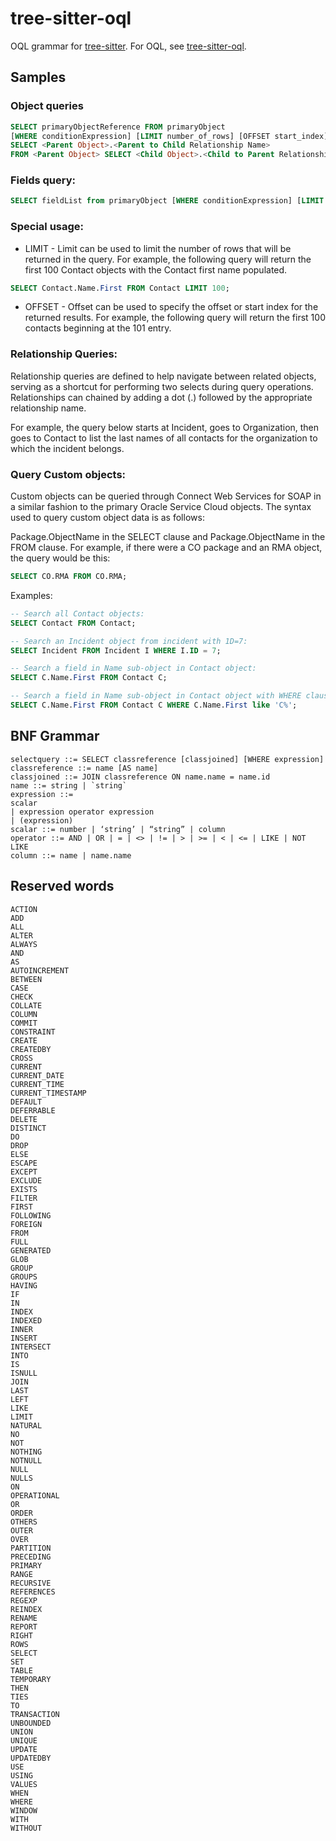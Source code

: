 # tree-sitter-oql

OQL grammar for [tree-sitter](https://github.com/tree-sitter/tree-sitter). For OQL, see [tree-sitter-oql](https://github.com/pongpong/tree-sitter-oql).

[tree-sitter]: https://github.com/tree-sitter/tree-sitter
[tree-sitter-oql]: https://github.com/PongPong/tree-sitter-oql

## Samples

### Object queries

```sql
SELECT primaryObjectReference FROM primaryObject
[WHERE conditionExpression] [LIMIT number_of_rows] [OFFSET start_index]
SELECT <Parent Object>.<Parent to Child Relationship Name>
FROM <Parent Object> SELECT <Child Object>.<Child to Parent Relationship Name> FROM <Child Object>
```

### Fields query:

```sql
SELECT fieldList from primaryObject [WHERE conditionExpression] [LIMIT number_of_rows] [OFFSET start_index]
```

### Special usage:

-   LIMIT - Limit can be used to limit the number of rows that will be returned in the query. For example, the following query will return the first 100 Contact objects with the Contact first name populated.

```sql
SELECT Contact.Name.First FROM Contact LIMIT 100;
```

-   OFFSET - Offset can be used to specify the offset or start index for the returned results. For example, the following query will return the first 100 contacts beginning at the 101 entry.

### Relationship Queries:

Relationship queries are defined to help navigate between related objects, serving as a shortcut for performing two selects during query operations. Relationships can chained by adding a dot (.) followed by the appropriate relationship name. 

For example, the query below starts at Incident, goes to Organization, then goes to Contact to list the last names of all contacts for the organization to which the incident belongs.

### Query Custom objects:

Custom objects can be queried through Connect Web Services for SOAP in a similar fashion to the primary Oracle Service Cloud objects. The syntax used to query custom object data is as follows: 

Package.ObjectName in the SELECT clause and Package.ObjectName in the FROM clause. 
For example, if there were a CO package and an RMA object, the query would be this:

```sql
SELECT CO.RMA FROM CO.RMA;
```

Examples:

```sql
-- Search all Contact objects:
SELECT Contact FROM Contact;
```

```sql
-- Search an Incident object from incident with 1D=7:
SELECT Incident FROM Incident I WHERE I.ID = 7;
```

```sql
-- Search a field in Name sub-object in Contact object:
SELECT C.Name.First FROM Contact C;
```

```sql
-- Search a field in Name sub-object in Contact object with WHERE clause:
SELECT C.Name.First FROM Contact C WHERE C.Name.First like 'C%';
```

## BNF Grammar

```
select­query ::= SELECT class­reference [class­joined] [WHERE expression]
class­reference ::= name [AS name]
class­joined ::= JOIN class­reference ON name.name = name.id
name ::= string | `string`
expression ::=
scalar
| expression operator expression
| (expression)
scalar ::= number | ‘string’ | “string” | column
operator ::= AND | OR | = | <> | != | > | >= | < | <= | LIKE | NOT LIKE
column ::= name | name.name
```

## Reserved words

```
ACTION
ADD
ALL
ALTER
ALWAYS
AND
AS
AUTOINCREMENT
BETWEEN
CASE
CHECK
COLLATE
COLUMN
COMMIT
CONSTRAINT
CREATE
CREATEDBY
CROSS
CURRENT
CURRENT_DATE
CURRENT_TIME
CURRENT_TIMESTAMP
DEFAULT
DEFERRABLE
DELETE
DISTINCT
DO
DROP
ELSE
ESCAPE
EXCEPT
EXCLUDE
EXISTS
FILTER
FIRST
FOLLOWING
FOREIGN
FROM
FULL
GENERATED
GLOB
GROUP
GROUPS
HAVING
IF
IN
INDEX
INDEXED
INNER
INSERT
INTERSECT
INTO
IS
ISNULL
JOIN
LAST
LEFT
LIKE
LIMIT
NATURAL
NO
NOT
NOTHING
NOTNULL
NULL
NULLS
ON
OPERATIONAL
OR
ORDER
OTHERS
OUTER
OVER
PARTITION
PRECEDING
PRIMARY
RANGE
RECURSIVE
REFERENCES
REGEXP
REINDEX
RENAME
REPORT
RIGHT
ROWS
SELECT
SET
TABLE
TEMPORARY
THEN
TIES
TO
TRANSACTION
UNBOUNDED
UNION
UNIQUE
UPDATE
UPDATEDBY
USE
USING
VALUES
WHEN
WHERE
WINDOW
WITH
WITHOUT
```
